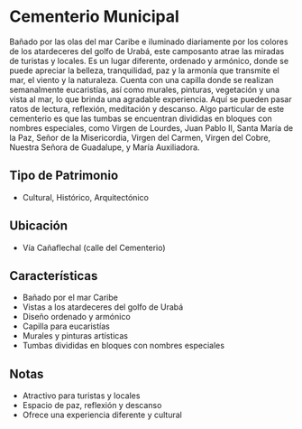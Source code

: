 # Cementerio Municipal

Bañado por las olas del mar Caribe e iluminado diariamente por los colores de los atardeceres del golfo de Urabá, este camposanto atrae las miradas de turistas y locales. Es un lugar diferente, ordenado y armónico, donde se puede apreciar la belleza, tranquilidad, paz y la armonía que transmite el mar, el viento y la naturaleza. Cuenta con una capilla donde se realizan semanalmente eucaristías, así como murales, pinturas, vegetación y una vista al mar, lo que brinda una agradable experiencia. Aquí se pueden pasar ratos de lectura, reflexión, meditación y descanso. Algo particular de este cementerio es que las tumbas se encuentran divididas en bloques con nombres especiales, como Virgen de Lourdes, Juan Pablo II, Santa María de la Paz, Señor de la Misericordia, Virgen del Carmen, Virgen del Cobre, Nuestra Señora de Guadalupe, y María Auxiliadora.

## Tipo de Patrimonio
- Cultural, Histórico, Arquitectónico

## Ubicación
- Vía Cañaflechal (calle del Cementerio)

## Características
- Bañado por el mar Caribe
- Vistas a los atardeceres del golfo de Urabá
- Diseño ordenado y armónico
- Capilla para eucaristías
- Murales y pinturas artísticas
- Tumbas divididas en bloques con nombres especiales

## Notas
- Atractivo para turistas y locales
- Espacio de paz, reflexión y descanso
- Ofrece una experiencia diferente y cultural 